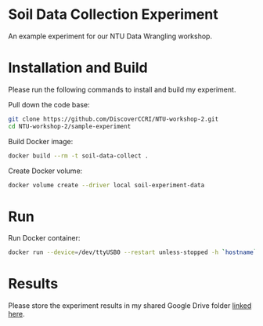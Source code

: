 # Soil Data Collection Experiment
An example experiment for our NTU Data Wrangling workshop.

# Installation and Build
Please run the following commands to install and build my experiment.

Pull down the code base:
```bash
git clone https://github.com/DiscoverCCRI/NTU-workshop-2.git
cd NTU-workshop-2/sample-experiment
```

Build Docker image:
```bash
docker build --rm -t soil-data-collect .
```

Create Docker volume:
```bash
docker volume create --driver local soil-experiment-data
```

# Run
Run Docker container:
```bash
docker run --device=/dev/ttyUSB0 --restart unless-stopped -h `hostname` -v soil-experiment-data:/data -t -i -d soil-data-collect
```

# Results
Please store the experiment results in my shared Google Drive folder [linked here](https://drive.google.com/drive/folders/17gJdaO9EtPLbNxxrGvtCdu-mVrqcMHMO?usp=sharing).
